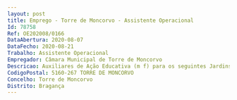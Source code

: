 ```yaml
--- 
layout: post
title: Emprego - Torre de Moncorvo - Assistente Operacional
Id: 78758
Ref: OE202008/0166
DataAbertura: 2020-08-07
DataFecho: 2020-08-21
Trabalho: Assistente Operacional
Empregador: Câmara Municipal de Torre de Moncorvo
Descricao: Auxiliares de Ação Educativa (m f) para os seguintes Jardins de Infância  Felgar 1  Cabanas de Baixo 1  Centro Escolar Torre de Moncorvo 6  Larinho 1  Carvalhal 1  Carviçais 1
CodigoPostal: 5160-267 TORRE DE MONCORVO
Concelho: Torre de Moncorvo
Distrito: Bragança
--- 
```

